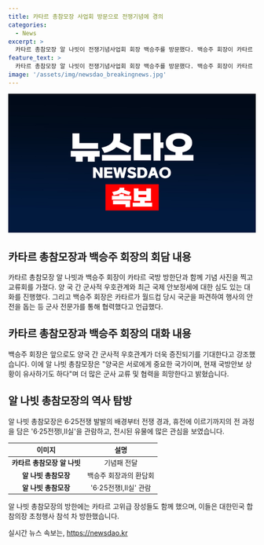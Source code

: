 ```yaml
---
title: 카타르 총참모장 사업회 방문으로 전쟁기념에 경의
categories:
  - News
excerpt: >
  카타르 총참모장 알 나빗이 전쟁기념사업회 회장 백승주를 방문했다. 백승주 회장이 카타르 월드컵 당시 국군의 기여를 강조하며 군사적 우호관계 증진을 기대했다. 알 나빗 총참모장은 양국의 군사교류협력과 국제안보정세에 대한 대화를 나누었고, 6·25전쟁과 관련된 전시물을 관람하며 관심을 표시했다. 카타르 고위급 장성들도 함께 방한했다.
feature_text: >
  카타르 총참모장 알 나빗이 전쟁기념사업회 회장 백승주를 방문했다. 백승주 회장이 카타르 월드컵 당시 국군의 기여를 강조하며 군사적 우호관계 증진을 기대했다. 알 나빗 총참모장은 양국의 군사교류협력과 국제안보정세에 대한 대화를 나누었고, 6·25전쟁과 관련된 전시물을 관람하며 관심을 표시했다. 카타르 고위급 장성들도 함께 방한했다.
image: '/assets/img/newsdao_breakingnews.jpg'
---
```


<p><img src="/assets/img/newsdao_breakingnews.jpg" alt="firstkoreanews 속보" /></p>

<h2 data-ke-size="size26">카타르 총참모장과 백승주 회장의 회담 내용</h2>

<p data-ke-size="size16">카타르 총참모장 알 나빗과 백승주 회장이 카타르 국방 방한단과 함께 기념 사진을 찍고 교류회를 가졌다. 양 국 간 군사적 우호관계와 최근 국제 안보정세에 대한 심도 있는 대화를 진행했다. 그리고 백승주 회장은 카타르가 월드컵 당시 국군을 파견하여 행사의 안전을 돕는 등 군사 전문가를 통해 협력했다고 언급했다.</p>

<h2 data-ke-size="size26">카타르 총참모장과 백승주 회장의 대화 내용</h2>

<p data-ke-size="size16">백승주 회장은 앞으로도 양국 간 군사적 우호관계가 더욱 증진되기를 기대한다고 강조했습니다. 이에 알 나빗 총참모장은 "양국은 서로에게 중요한 국가이며, 현재 국방안보 상황이 유사하기도 하다"며 더 많은 군사 교류 및 협력을 희망한다고 밝혔습니다.</p>

<h2 data-ke-size="size26">알 나빗 총참모장의 역사 탐방</h2>

<p data-ke-size="size16">알 나빗 총참모장은 6·25전쟁 발발의 배경부터 전쟁 경과, 휴전에 이르기까지의 전 과정을 담은 '6·25전쟁Ⅰ,Ⅱ실'을 관람하고, 전시된 유물에 많은 관심을 보였습니다.</p>

<table>
    <thead>
        <tr>
            <th style="text-align: center;">이미지</th>
            <th style="text-align: center;">설명</th>
        </tr>
    </thead>
    <tbody>
        <tr>
            <td style="text-align: center; height: 17px;"><b>카타르 총참모장 알 나빗</b></td>
            <td style="text-align: center; height: 17px;">기념패 전달</td>
        </tr>
        <tr>
            <td style="text-align: center; height: 17px;"><b>알 나빗 총참모장</b></td>
            <td style="text-align: center; height: 17px;">백승주 회장과의 환담회</td>
        </tr>
        <tr>
            <td style="text-align: center; height: 17px;"><b>알 나빗 총참모장</b></td>
            <td style="text-align: center; height: 17px;">'6·25전쟁Ⅰ,Ⅱ실' 관람</td>
        </tr>
    </tbody>
</table>

<p data-ke-size="size16">알 나빗 총참모장의 방한에는 카타르 고위급 장성들도 함께 했으며, 이들은 대한민국 합참의장 초청행사 참석 차 방한했습니다.</p>
실시간 뉴스 속보는, <a href="https://newsdao.kr" rel="dofollow">https://newsdao.kr</a>


